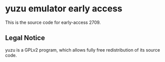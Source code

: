 yuzu emulator early access
=============

This is the source code for early-access 2709.

## Legal Notice

yuzu is a GPLv2 program, which allows fully free redistribution of its source code.
